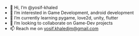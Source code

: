 - 👋 Hi, I’m @yosif-khaled
- 👀 I’m interested in Game Development, android development
- 🌱 I’m currently learning pygame, love2d, unity, flutter
- 💞️ I’m looking to collaborate on Game-Dev projects
- 📫 Reach me on yosif.khaledjm@gmail.com

<!---
yosif-khaled/yosif-khaled is a ✨ special ✨ repository because its `README.md` (this file) appears on your GitHub profile.
You can click the Preview link to take a look at your changes.
--->
